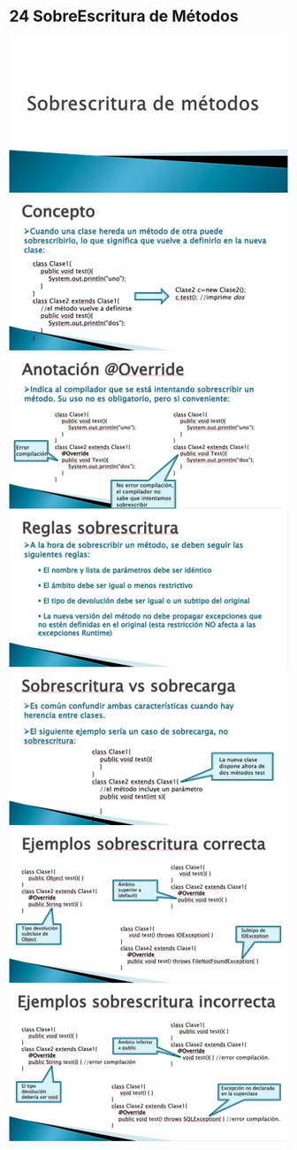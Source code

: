 # 24 SobreEscritura de Métodos

<img src="images/24-01.png">

<img src="images/24-02.png">

<img src="images/24-03.png">

<img src="images/24-04.png">

<img src="images/24-05.png">

<img src="images/24-06.png">

<img src="images/24-07.png">
